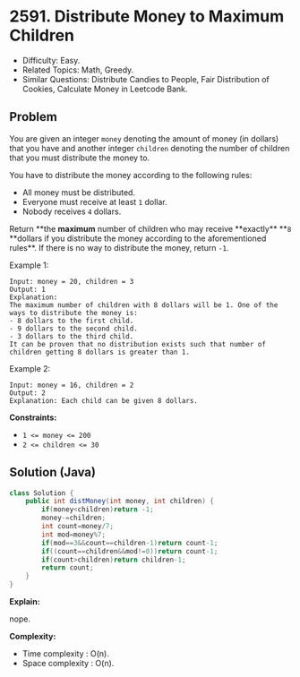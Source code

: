 # 2591. Distribute Money to Maximum Children

- Difficulty: Easy.
- Related Topics: Math, Greedy.
- Similar Questions: Distribute Candies to People, Fair Distribution of Cookies, Calculate Money in Leetcode Bank.

## Problem

You are given an integer `money` denoting the amount of money (in dollars) that you have and another integer `children` denoting the number of children that you must distribute the money to.

You have to distribute the money according to the following rules:

- All money must be distributed.
- Everyone must receive at least `1` dollar.
- Nobody receives `4` dollars.

Return **the **maximum** number of children who may receive **exactly\*\* **`8` **dollars if you distribute the money according to the aforementioned rules\*\*. If there is no way to distribute the money, return `-1`.

Example 1:

```
Input: money = 20, children = 3
Output: 1
Explanation:
The maximum number of children with 8 dollars will be 1. One of the ways to distribute the money is:
- 8 dollars to the first child.
- 9 dollars to the second child.
- 3 dollars to the third child.
It can be proven that no distribution exists such that number of children getting 8 dollars is greater than 1.
```

Example 2:

```
Input: money = 16, children = 2
Output: 2
Explanation: Each child can be given 8 dollars.
```

**Constraints:**

- `1 <= money <= 200`
- `2 <= children <= 30`

## Solution (Java)

```java
class Solution {
    public int distMoney(int money, int children) {
        if(money<children)return -1;
        money-=children;
        int count=money/7;
        int mod=money%7;
        if(mod==3&&count==children-1)return count-1;
        if((count==children&&mod!=0))return count-1;
        if(count>children)return children-1;
        return count;
    }
}
```

**Explain:**

nope.

**Complexity:**

- Time complexity : O(n).
- Space complexity : O(n).
